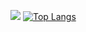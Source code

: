 ![](https://komarev.com/ghpvc/?username=ronen25)
[![Top Langs](https://github-readme-stats.vercel.app/api/top-langs/?username=ronen25&layout=compact&langs_count=8&hide=vue,cmake)](https://github.com/anuraghazra/github-readme-stats)
